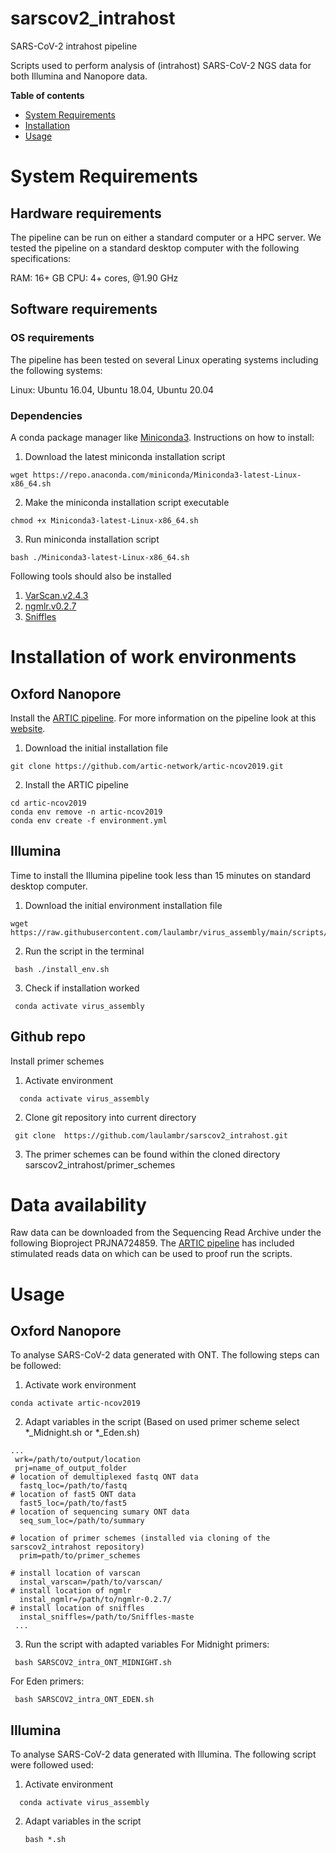 # sarscov2_intrahost
 SARS-CoV-2 intrahost pipeline
 
 Scripts used to perform analysis of (intrahost) SARS-CoV-2 NGS data for both Illumina and Nanopore data.

**Table of contents**
- [System Requirements](#system-requirements)
- [Installation](#installation)
- [Usage](#usage)

# System Requirements

## Hardware requirements
The pipeline can be run on either a standard computer or a HPC server. We tested the pipeline on a standard desktop computer with the following specifications:

RAM: 16+ GB
CPU: 4+ cores, @1.90 GHz

## Software requirements
### OS requirements
The pipeline has been tested on several Linux operating systems including the following systems:

Linux: Ubuntu 16.04, Ubuntu 18.04, Ubuntu 20.04

### Dependencies

A conda package manager like [Miniconda3](https://docs.conda.io/en/latest/miniconda.html). Instructions on how to install:
1.  Download the latest miniconda installation script
   ```
   wget https://repo.anaconda.com/miniconda/Miniconda3-latest-Linux-x86_64.sh
   ```
2. Make the miniconda installation script executable
  ```
  chmod +x Miniconda3-latest-Linux-x86_64.sh
  ```
3. Run miniconda installation script
  ```
  bash ./Miniconda3-latest-Linux-x86_64.sh
  ```


Following tools should also be installed

1. [VarScan.v2.4.3](https://github.com/dkoboldt/varscan)
2. [ngmlr.v0.2.7](https://github.com/philres/ngmlr)
3. [Sniffles](https://github.com/fritzsedlazeck/Sniffles)

# Installation of work environments
## Oxford Nanopore 
Install the [ARTIC pipeline](https://github.com/artic-network/artic-ncov2019). For more information on the pipeline look at this [website](https://artic.network/ncov-2019/ncov2019-bioinformatics-sop.html).

1.  Download the initial installation file 
```
git clone https://github.com/artic-network/artic-ncov2019.git
```
2. Install the ARTIC pipeline  
```
cd artic-ncov2019
conda env remove -n artic-ncov2019
conda env create -f environment.yml
```


## Illumina
Time to install the Illumina pipeline took less than 15 minutes on standard desktop computer.

1.  Download the initial environment installation file 
   ```
   wget https://raw.githubusercontent.com/laulambr/virus_assembly/main/scripts/install_env.sh
   ```
2. Run the script in the terminal 
  ```
   bash ./install_env.sh
   ```
3. Check if installation worked
  ```
   conda activate virus_assembly
  ```
  ## Github repo
Install primer schemes

1. Activate environment
 ```
   conda activate virus_assembly
  ```

2. Clone git repository into current directory
  ```
   git clone  https://github.com/laulambr/sarscov2_intrahost.git
  ```
3. The primer schemes can be found within the cloned directory sarscov2_intrahost/primer_schemes
  
# Data availability
Raw data can be downloaded from the Sequencing Read Archive under the following Bioproject PRJNA724859.
The [ARTIC pipeline](https://github.com/artic-network/artic-ncov2019) has included stimulated reads data on which can be used to proof run the scripts.
  
# Usage
## Oxford Nanopore 

To analyse SARS-CoV-2 data generated with ONT. The following steps can be followed:

1.  Activate work environment

  ```
  conda activate artic-ncov2019
  ```
  
2. Adapt variables in the script (Based on used primer scheme select *_Midnight.sh or *_Eden.sh)

  ```
  ...
   wrk=/path/to/output/location
   prj=name_of_output_folder
# location of demultiplexed fastq ONT data
	fastq_loc=/path/to/fastq
# location of fast5 ONT data
	fast5_loc=/path/to/fast5
# location of sequencing sumary ONT data
	seq_sum_loc=/path/to/summary
 
# location of primer schemes (installed via cloning of the sarscov2_intrahost repository)
	prim=path/to/primer_schemes
 
# install location of varscan
	instal_varscan=/path/to/varscan/
# install location of ngmlr
	instal_ngmlr=/path/to/ngmlr-0.2.7/
# install location of sniffles
	instal_sniffles=/path/to/Sniffles-maste
   ...
  ```
3. Run the script with adapted variables
  For Midnight primers:
  ```
   bash SARSCOV2_intra_ONT_MIDNIGHT.sh
  ```
  For Eden primers:
  ```
   bash SARSCOV2_intra_ONT_EDEN.sh
  ```
## Illumina
To analyse SARS-CoV-2 data generated with Illumina. The following script were followed used:
1. Activate environment
 ```
   conda activate virus_assembly
  ```
2. Adapt variables in the script
   ```
   bash *.sh
   ```
